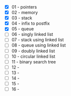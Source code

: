 - [x] 01 - pointers  
- [x] 02 - memory
- [x] 03 - stack
- [x] 04 - infix to postfix
- [x] 05 - queue
- [ ] 06 - singly linked list
- [ ] 07 - stack using linked list
- [ ] 08 - queue using linked list
- [ ] 09 - doubly linked list
- [ ] 10 - circular linked list
- [ ] 11 - binary search tree
- [ ] 12 - 
- [ ] 13 - 
- [ ] 14 - 
- [ ] 15 - 
- [ ] 16 - 